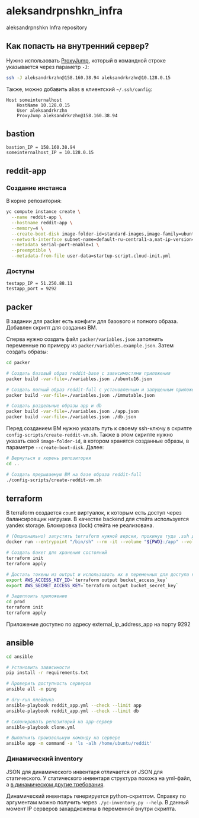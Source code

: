# aleksandrpnshkn_infra
aleksandrpnshkn Infra repository

## Как попасть на внутренний сервер?
Нужно использовать [ProxyJump](https://en.wikibooks.org/wiki/OpenSSH/Cookbook/Proxies_and_Jump_Hosts#Jump_Hosts_--_Passing_Through_a_Gateway_or_Two), который в командной строке указывается через параметр `-J`:
```bash
ssh -J aleksandrkrzhn@158.160.38.94 aleksandrkrzhn@10.128.0.15
```

Также, можно добавить alias в клиентский `~/.ssh/config`:
```
Host someinternalhost
	HostName 10.128.0.15
	User aleksandrkrzhn
	ProxyJump aleksandrkrzhn@158.160.38.94
```

## bastion
```
bastion_IP = 158.160.38.94
someinternalhost_IP = 10.128.0.15
```

## reddit-app
### Создание инстанса
В корне репозитория:
```bash
yc compute instance create \
  --name reddit-app \
  --hostname reddit-app \
  --memory=4 \
  --create-boot-disk image-folder-id=standard-images,image-family=ubuntu-1604-lts,size=10GB \
  --network-interface subnet-name=default-ru-central1-a,nat-ip-version=ipv4 \
  --metadata serial-port-enable=1 \
  --preemptible \
  --metadata-from-file user-data=startup-script.cloud-init.yml
```

### Доступы
```
testapp_IP = 51.250.88.11
testapp_port = 9292
```

## packer
В задании для packer есть конфиги для базового и полного образа. Добавлен скрипт для создания ВМ.

Сперва нужно создать файл `packer/variables.json` заполнить переменные по примеру из `packer/variables.example.json`.
Затем создать образы:
```bash
cd packer

# Создать базовый образ reddit-base с зависимостями приложения
packer build -var-file=./variables.json ./ubuntu16.json

# Создать полный образ reddit-full с установленным и запущенным приложением
packer build -var-file=./variables.json ./immutable.json

# Создать раздельные образы app и db
packer build -var-file=./variables.json ./app.json
packer build -var-file=./variables.json ./db.json
```

Перед созданием ВМ нужно указать путь к своему ssh-ключу в скрипте `config-scripts/create-reddit-vm.sh`.
Также в этом скрипте нужно указать свой `image-folder-id`, в котором хранятся созданные образы, в параметре `--create-boot-disk`.
Далее:
```bash
# Вернуться в корень репозитория
cd ..

# Создать прерываемую ВМ на базе образа reddit-full
./config-scripts/create-reddit-vm.sh
```

## terraform
В terraform создается `count` виртуалок, к которым есть доступ через балансировщик нагрузки.
В качестве backend для стейта используется yandex storage. Блокировка (lock) стейта не реализована.
```bash
# (Опционально) запустить terraform нужной версии, прокинув туда .ssh для связи с yandex cloud. Контейнер удалится сам после exit
docker run --entrypoint "/bin/sh" --rm -it --volume "${PWD}:/app" --volume "${HOME}/.ssh:/root/.ssh" --workdir /app/terraform hashicorp/terraform:0.12.31

# Создать бакет для хранения состояний
terraform init
terraform apply

# Достать токены из output и использовать их в переменных для доступа к созданному бакету в дальнейшей работе
export AWS_ACCESS_KEY_ID=`terraform output bucket_access_key`
export AWS_SECRET_ACCESS_KEY=`terraform output bucket_secret_key`

# Задеплоить приложение
cd prod
terraform init
terraform apply
```
Приложение доступно по адресу external_ip_address_app на порту 9292

## ansible
```bash
cd ansible

# Установить зависимости
pip install -r requirements.txt

# Проверить доступность серверов
ansible all -m ping

# dry-run плейбука
ansible-playbook reddit_app.yml --check --limit app
ansible-playbook reddit_app.yml --check --limit db

# Склонировать репозиторий на app-сервер
ansible-playbook clone.yml

# Выполнить произвольную команду на сервере
ansible app -m command -a 'ls -alh /home/ubuntu/reddit'
```
### Динамический inventory
JSON для динамического инвентаря отличается от JSON для статического.
У статического инвентаря структура похожа на yml-файл, а [в динамическом другие требования](https://docs.ansible.com/ansible/latest/dev_guide/developing_inventory.html#tuning-the-external-inventory-script).

Динамический инвентарь генерируется python-скриптом.
Справку по аргументам можно получить через `./yc-inventory.py --help`.
В данный момент IP серверов захардкожены в переменной внутри скрипта.
